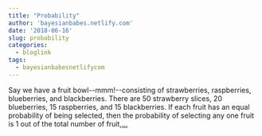 ```yaml
---
title: "Probability"
author: 'bayesianbabes.netlify.com'
date: '2018-06-16'
slug: probability
categories:
  - bloglink
tags:
  - bayesianbabesnetlifycom
---
```


Say we have a fruit bowl--mmm!--consisting of strawberries, raspberries, blueberries, and blackberries. There are 50 strawberry slices, 20 blueberries, 15 raspberries, and 15 blackberries. If each fruit has an equal probability of being selected, then the probability of selecting any one fruit is 1 out of the total number of fruit,[... <i class="fas fa-external-link-alt"></i>](https://bayesianbabes.netlify.com/post/2018-06-14-probability/)

